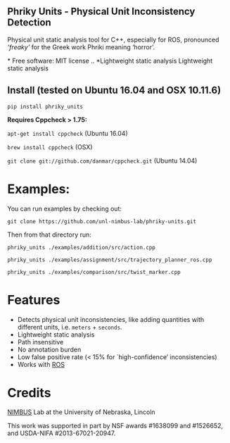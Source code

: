 ## Phriky Units - Physical Unit Inconsistency Detection

Physical unit static analysis tool for C++, especially for ROS, pronounced *‘freaky’* for the Greek work Phriki meaning ‘horror’.


<!--<a href="https://youtu.be/cc-Bubopml4" target="_blank"><img src="./.youtube.png" width="420" alt="youtbe screenshot for Phriky-Units"></a>-->

\* Free software: MIT license .. \*Lightweight static analysis Lightweight static analysis 

## Install (tested on Ubuntu 16.04 and OSX 10.11.6)

`pip install phriky_units`

**Requires Cppcheck &gt; 1.75:**

`apt-get install cppcheck` (Ubuntu 16.04)

`brew install cppcheck` (OSX)

`git clone git://github.com/danmar/cppcheck.git` (Ubuntu 14.04)

Examples:
=========

You can run examples by checking out:

`git clone https://github.com/unl-nimbus-lab/phriky-units.git`

Then from that directory run:

`phriky_units ./examples/addition/src/action.cpp`

`phriky_units ./examples/assignment/src/trajectory_planner_ros.cpp`

`phriky_units ./examples/comparison/src/twist_marker.cpp`

Features
========

-   Detects physical unit inconsistencies, like adding quantities with different units, i.e. `meters` + `seconds`.
-   Lightweight static analysis
-   Path insensitive
-   No annotation burden
-   Low false positive rate (&lt; 15% for \`high-confidence’ inconsistencies)
-   Works with [ROS]

Credits
=======

[NIMBUS] Lab at the University of Nebraska, Lincoln

This work was supported in part by NSF awards \#1638099 and \#1526652, and USDA-NIFA \#2013-67021-20947.

  [ROS]: http://www.ros.org
  [NIMBUS]: http://nimbus.unl.edu
